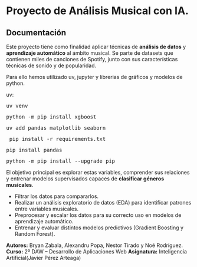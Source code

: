 # Proyecto de Análisis Musical con IA.

## Documentación
Este proyecto tiene como finalidad aplicar técnicas de **análisis de datos** y **aprendizaje automático** al ámbito musical.
Se parte de datasets que contienen miles de canciones de Spotify, junto con sus características técnicas de sonido y de popularidad.

Para ello hemos utilizado uv, jupyter y librerias de gráficos y modelos de python.

uv:
<pre>uv venv</pre>
<pre>python -m pip install xgboost</pre>
<pre>uv add pandas matplotlib seaborn</pre>
<pre> pip install -r requirements.txt</pre>
<pre>pip install pandas</pre>
<pre>python -m pip install --upgrade pip</pre>



El objetivo principal es explorar estas variables, comprender sus relaciones y entrenar modelos supervisados capaces de **clasificar géneros musicales**.
- Filtrar los datos para compararlos.
- Realizar un análisis exploratorio de datos (EDA) para identificar patrones entre variables musicales.
- Preprocesar y escalar los datos para su correcto uso en modelos de aprendizaje automático.
- Entrenar y evaluar distintos modelos predictivos (Gradient Boosting y Random Forest).


**Autores:** Bryan Zabala, Alexandru Popa, Nestor Tirado y Noé Rodríguez.
**Curso:** 2º DAW – Desarrollo de Aplicaciones Web
**Asignatura:** Inteligencia Artificial(Javier Pérez Arteaga)

